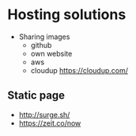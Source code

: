 # Hosting solutions
- Sharing images
  - github
  - own website
  - aws
  - cloudup https://cloudup.com/

## Static page
- http://surge.sh/
- https://zeit.co/now
